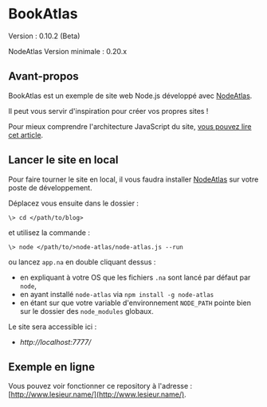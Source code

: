 # BookAtlas #

Version : 0.10.2 (Beta)

NodeAtlas Version minimale : 0.20.x



## Avant-propos ##

BookAtlas est un exemple de site web Node.js développé avec [NodeAtlas](http://haeresis.github.io/NodeAtlas/).

Il peut vous servir d'inspiration pour créer vos propres sites !

Pour mieux comprendre l'architecture JavaScript du site, [vous pouvez lire cet article](http://blog.lesieur.name/structurer-le-javascript-de-son-site-avec-ou-sans-framework/).



## Lancer le site en local ##

Pour faire tourner le site en local, il vous faudra installer [NodeAtlas](http://haeresis.github.io/NodeAtlas/) sur votre poste de développement.

Déplacez vous ensuite dans le dossier :


```
\> cd </path/to/blog>
```

et utilisez la commande :

```
\> node </path/to/>node-atlas/node-atlas.js --run
```

ou lancez `app.na` en double cliquant dessus :
- en expliquant à votre OS que les fichiers `.na` sont lancé par défaut par `node`,
- en ayant installé `node-atlas` via `npm install -g node-atlas`
- en étant sur que votre variable d'environnement `NODE_PATH` pointe bien sur le dossier des `node_modules` globaux.

Le site sera accessible ici :

- *http://localhost:7777/*



## Exemple en ligne ##

Vous pouvez voir fonctionner ce repository à l'adresse : [http://www.lesieur.name/](http://www.lesieur.name/).